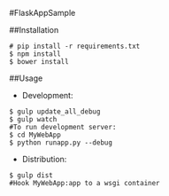 #FlaskAppSample

##Installation

```
# pip install -r requirements.txt
$ npm install
$ bower install
```  
##Usage  
* Development:  
```
$ gulp update_all_debug
$ gulp watch
#To run development server:
$ cd MyWebApp
$ python runapp.py --debug
```  
* Distribution:  
```
$ gulp dist
#Hook MyWebApp:app to a wsgi container
```
